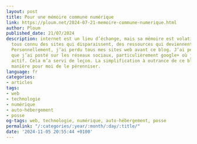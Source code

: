 ```yaml
---
layout: post
title: Pour une mémoire commune numérique
link: https://ploum.net/2024-07-21-memoire-commune-numerique.html
author: Ploum
published_date: 21/07/2024
description: internet est un lieu d’échange, mais sa mémoire est volatile. Nous avons
  tous connu des sites qui disparaissent, des ressources qui deviennent inaccessibles.
  Personnellement, j’ai perdu tous mes sites web avant ce blog. J’ai perdu tout ce
  que j’ai posté sur les réseaux sociaux, particulièrement google+ où j’étais très
  actif. Cela m’a servi de leçon. La simplification à outrance de ce blog est une
  manière pour moi de le pérenniser.
language: fr
categories:
- articles
tags:
- web
- technologie
- numérique
- auto-hébergement
- posse
og-tags: web, technologie, numérique, auto-hébergement, posse
permalink: "/:categories/:year/:month/:day/:title/"
date: '2024-11-05 20:55:44 +0100'
---
```

